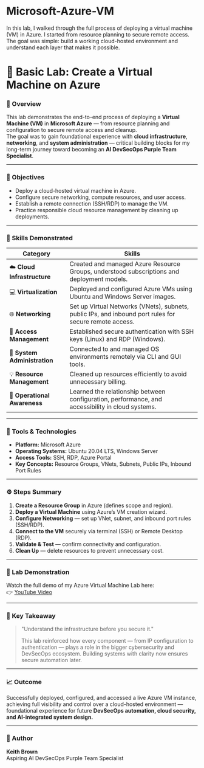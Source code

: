 # Microsoft-Azure-VM
In this lab, I walked through the full process of deploying a virtual machine (VM) in Azure. I started from resource planning to secure remote access. The goal was simple: build a working cloud-hosted environment and understand each layer that makes it possible.  
# 🚀 Basic Lab: Create a Virtual Machine on Azure

### 📘 Overview
This lab demonstrates the end-to-end process of deploying a **Virtual Machine (VM)** in **Microsoft Azure** — from resource planning and configuration to secure remote access and cleanup.  
The goal was to gain foundational experience with **cloud infrastructure**, **networking**, and **system administration** — critical building blocks for my long-term journey toward becoming an **AI DevSecOps Purple Team Specialist**.

---

### 🧩 Objectives
- Deploy a cloud-hosted virtual machine in Azure.  
- Configure secure networking, compute resources, and user access.  
- Establish a remote connection (SSH/RDP) to manage the VM.  
- Practice responsible cloud resource management by cleaning up deployments.

---

### 🧠 Skills Demonstrated
| Category | Skills |
|-----------|--------|
| ☁️ **Cloud Infrastructure** | Created and managed Azure Resource Groups, understood subscriptions and deployment models. |
| 💻 **Virtualization** | Deployed and configured Azure VMs using Ubuntu and Windows Server images. |
| 🌐 **Networking** | Set up Virtual Networks (VNets), subnets, public IPs, and inbound port rules for secure remote access. |
| 🔐 **Access Management** | Established secure authentication with SSH keys (Linux) and RDP (Windows). |
| 🧰 **System Administration** | Connected to and managed OS environments remotely via CLI and GUI tools. |
| 💡 **Resource Management** | Cleaned up resources efficiently to avoid unnecessary billing. |
| 🧩 **Operational Awareness** | Learned the relationship between configuration, performance, and accessibility in cloud systems. |

---

### 🧾 Tools & Technologies
- **Platform:** Microsoft Azure  
- **Operating Systems:** Ubuntu 20.04 LTS, Windows Server  
- **Access Tools:** SSH, RDP, Azure Portal  
- **Key Concepts:** Resource Groups, VNets, Subnets, Public IPs, Inbound Port Rules

---

### ⚙️ Steps Summary
1. **Create a Resource Group** in Azure (defines scope and region).  
2. **Deploy a Virtual Machine** using Azure’s VM creation wizard.  
3. **Configure Networking** — set up VNet, subnet, and inbound port rules (SSH/RDP).  
4. **Connect to the VM** securely via terminal (SSH) or Remote Desktop (RDP).  
5. **Validate & Test** — confirm connectivity and configuration.  
6. **Clean Up** — delete resources to prevent unnecessary cost.  

---

### 🎥 Lab Demonstration
Watch the full demo of my Azure Virtual Machine Lab here:  
👉 [YouTube Video](https://youtu.be/nAl9xBBN-pE)

---

### 🧭 Key Takeaway
> "Understand the infrastructure before you secure it."  
>   
> This lab reinforced how every component — from IP configuration to authentication — plays a role in the bigger cybersecurity and DevSecOps ecosystem. Building systems with clarity now ensures secure automation later.

---

### 📈 Outcome
Successfully deployed, configured, and accessed a live Azure VM instance, achieving full visibility and control over a cloud-hosted environment — foundational experience for future **DevSecOps automation, cloud security, and AI-integrated system design.**

---

### 🧩 Author
**Keith Brown**  
Aspiring AI DevSecOps Purple Team Specialist  

